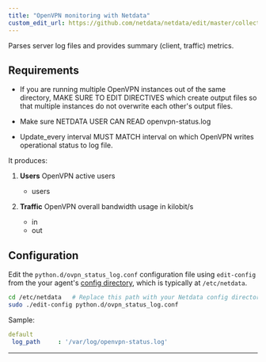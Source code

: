 ```yaml
---
title: "OpenVPN monitoring with Netdata"
custom_edit_url: https://github.com/netdata/netdata/edit/master/collectors/python.d.plugin/ovpn_status_log/README.md
---
```




Parses server log files and provides summary (client, traffic) metrics.

## Requirements

-   If you are running multiple OpenVPN instances out of the same directory, MAKE SURE TO EDIT DIRECTIVES which create output files
    so that multiple instances do not overwrite each other's output files.

-   Make sure NETDATA USER CAN READ openvpn-status.log

-   Update_every interval MUST MATCH interval on which OpenVPN writes operational status to log file.

It produces:

1.  **Users** OpenVPN active users

    -   users

2.  **Traffic** OpenVPN overall bandwidth usage in kilobit/s

    -   in
    -   out

## Configuration

Edit the `python.d/ovpn_status_log.conf` configuration file using `edit-config` from the your agent's [config
directory](/docs/step-by-step/step-04.md#find-your-netdataconf-file), which is typically at `/etc/netdata`.

```bash
cd /etc/netdata   # Replace this path with your Netdata config directory, if different
sudo ./edit-config python.d/ovpn_status_log.conf
```

Sample:

```yaml
default
 log_path     : '/var/log/openvpn-status.log'
```

---


